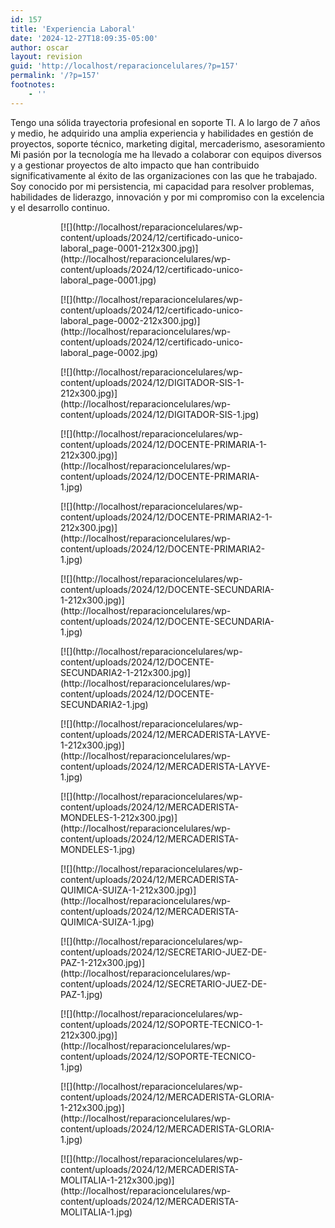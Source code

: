 ```yaml
---
id: 157
title: 'Experiencia Laboral'
date: '2024-12-27T18:09:35-05:00'
author: oscar
layout: revision
guid: 'http://localhost/reparacioncelulares/?p=157'
permalink: '/?p=157'
footnotes:
    - ''
---
```


Tengo una sólida trayectoria profesional en soporte TI. A lo largo de 7 años y medio, he adquirido una amplia experiencia y habilidades en gestión de proyectos, soporte técnico, marketing digital, mercaderismo, asesoramiento Mi pasión por la tecnología me ha llevado a colaborar con equipos diversos y a gestionar proyectos de alto impacto que han contribuido significativamente al éxito de las organizaciones con las que he trabajado. Soy conocido por mi persistencia, mi capacidad para resolver problemas, habilidades de liderazgo, innovación y por mi compromiso con la excelencia y el desarrollo continuo.

<figure class="wp-block-gallery has-nested-images columns-default is-cropped has-pale-cyan-blue-background-color has-background wp-block-gallery-14 is-layout-flex wp-block-gallery-is-layout-flex" style="border-style:none;border-width:0px;border-radius:0px"><figure class="wp-block-image size-medium">[![](http://localhost/reparacioncelulares/wp-content/uploads/2024/12/certificado-unico-laboral_page-0001-212x300.jpg)](http://localhost/reparacioncelulares/wp-content/uploads/2024/12/certificado-unico-laboral_page-0001.jpg)</figure><figure class="wp-block-image size-medium">[![](http://localhost/reparacioncelulares/wp-content/uploads/2024/12/certificado-unico-laboral_page-0002-212x300.jpg)](http://localhost/reparacioncelulares/wp-content/uploads/2024/12/certificado-unico-laboral_page-0002.jpg)</figure><figure class="wp-block-image size-medium">[![](http://localhost/reparacioncelulares/wp-content/uploads/2024/12/DIGITADOR-SIS-1-212x300.jpg)](http://localhost/reparacioncelulares/wp-content/uploads/2024/12/DIGITADOR-SIS-1.jpg)</figure><figure class="wp-block-image size-medium">[![](http://localhost/reparacioncelulares/wp-content/uploads/2024/12/DOCENTE-PRIMARIA-1-212x300.jpg)](http://localhost/reparacioncelulares/wp-content/uploads/2024/12/DOCENTE-PRIMARIA-1.jpg)</figure><figure class="wp-block-image size-medium">[![](http://localhost/reparacioncelulares/wp-content/uploads/2024/12/DOCENTE-PRIMARIA2-1-212x300.jpg)](http://localhost/reparacioncelulares/wp-content/uploads/2024/12/DOCENTE-PRIMARIA2-1.jpg)</figure><figure class="wp-block-image size-medium">[![](http://localhost/reparacioncelulares/wp-content/uploads/2024/12/DOCENTE-SECUNDARIA-1-212x300.jpg)](http://localhost/reparacioncelulares/wp-content/uploads/2024/12/DOCENTE-SECUNDARIA-1.jpg)</figure><figure class="wp-block-image size-medium">[![](http://localhost/reparacioncelulares/wp-content/uploads/2024/12/DOCENTE-SECUNDARIA2-1-212x300.jpg)](http://localhost/reparacioncelulares/wp-content/uploads/2024/12/DOCENTE-SECUNDARIA2-1.jpg)</figure><figure class="wp-block-image size-medium">[![](http://localhost/reparacioncelulares/wp-content/uploads/2024/12/MERCADERISTA-LAYVE-1-212x300.jpg)](http://localhost/reparacioncelulares/wp-content/uploads/2024/12/MERCADERISTA-LAYVE-1.jpg)</figure><figure class="wp-block-image size-medium">[![](http://localhost/reparacioncelulares/wp-content/uploads/2024/12/MERCADERISTA-MONDELES-1-212x300.jpg)](http://localhost/reparacioncelulares/wp-content/uploads/2024/12/MERCADERISTA-MONDELES-1.jpg)</figure><figure class="wp-block-image size-medium">[![](http://localhost/reparacioncelulares/wp-content/uploads/2024/12/MERCADERISTA-QUIMICA-SUIZA-1-212x300.jpg)](http://localhost/reparacioncelulares/wp-content/uploads/2024/12/MERCADERISTA-QUIMICA-SUIZA-1.jpg)</figure><figure class="wp-block-image size-medium">[![](http://localhost/reparacioncelulares/wp-content/uploads/2024/12/SECRETARIO-JUEZ-DE-PAZ-1-212x300.jpg)](http://localhost/reparacioncelulares/wp-content/uploads/2024/12/SECRETARIO-JUEZ-DE-PAZ-1.jpg)</figure><figure class="wp-block-image size-medium">[![](http://localhost/reparacioncelulares/wp-content/uploads/2024/12/SOPORTE-TECNICO-1-212x300.jpg)](http://localhost/reparacioncelulares/wp-content/uploads/2024/12/SOPORTE-TECNICO-1.jpg)</figure><figure class="wp-block-image size-medium">[![](http://localhost/reparacioncelulares/wp-content/uploads/2024/12/MERCADERISTA-GLORIA-1-212x300.jpg)](http://localhost/reparacioncelulares/wp-content/uploads/2024/12/MERCADERISTA-GLORIA-1.jpg)</figure><figure class="wp-block-image size-medium">[![](http://localhost/reparacioncelulares/wp-content/uploads/2024/12/MERCADERISTA-MOLITALIA-1-212x300.jpg)](http://localhost/reparacioncelulares/wp-content/uploads/2024/12/MERCADERISTA-MOLITALIA-1.jpg)</figure></figure>
